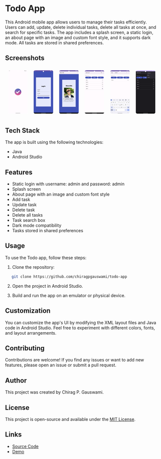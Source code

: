 # Todo App

This Android mobile app allows users to manage their tasks efficiently. Users can add, update, delete individual tasks, delete all tasks at once, and search for specific tasks. The app includes a splash screen, a static login, an about page with an image and custom font style, and it supports dark mode. All tasks are stored in shared preferences.

## Screenshots


<div style="display: flex; flex-wrap: wrap;">
    <div style="flex: 1; margin: 10px;">
        <img src="spash-screen.png" alt="Splash Screen" width="300" />
    </div>
    <div style="flex: 1; margin: 10px;">
        <img src="login.png" alt="Login Screen" width="300" />
    </div>
    <div style="flex: 1; margin: 10px;">
        <img src="about.png" alt="About Page" width="300" />
    </div>
    <div style="flex: 1; margin: 10px;">
        <img src="home.png" alt="Task List" width="300" />
    </div>
    <div style="flex: 1; margin: 10px;">
        <img src="search.png" alt="Search Task" width="300" />
    </div>
    <div style="flex: 1; margin: 10px;">
        <img src="dark-mode.png" alt="Dark Mode" width="300" />
    </div>
</div>


## Tech Stack

The app is built using the following technologies:

* Java
* Android Studio

## Features

* Static login with username: admin and password: admin
* Splash screen
* About page with an image and custom font style
* Add task
* Update task
* Delete task
* Delete all tasks
* Task search box
* Dark mode compatibility
* Tasks stored in shared preferences

## Usage

To use the Todo app, follow these steps:

1. Clone the repository:

```bash
   git clone https://github.com/chiragpgauswami/todo-app
```

2. Open the project in Android Studio.

3. Build and run the app on an emulator or physical device.

## Customization

You can customize the app's UI by modifying the XML layout files and Java code in Android Studio. Feel free to experiment with different colors, fonts, and layout arrangements.

## Contributing

Contributions are welcome! If you find any issues or want to add new features, please open an issue or submit a pull request.

## Author

This project was created by Chirag P. Gauswami.

## License

This project is open-source and available under the [MIT License](LICENSE).

## Links

- [Source Code](https://github.com/chiragpgauswami/todo-app)
- [Demo](https://github.com/chiragpgauswami/todo-app/raw/master/Todo.apk)

